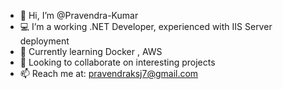 * 👋 Hi, I’m @Pravendra-Kumar  
* 💻 I’m a working .NET Developer, experienced with IIS Server deployment  
* 🌱 Currently learning  Docker , AWS
* 🤝 Looking to collaborate on interesting projects  
* 📫 Reach me at: pravendraksj7@gmail.com
